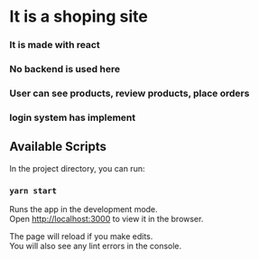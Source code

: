 # It is a shoping site

### It is made with react
### No backend is used here
### User can see products, review products, place orders
### login system has implement

## Available Scripts

In the project directory, you can run:

### `yarn start`

Runs the app in the development mode.\
Open [http://localhost:3000](http://localhost:3000) to view it in the browser.

The page will reload if you make edits.\
You will also see any lint errors in the console.
